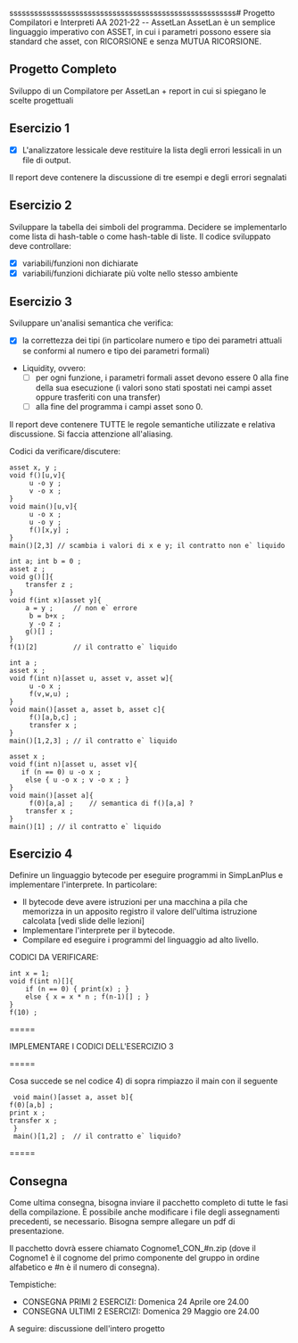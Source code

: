 sssssssssssssssssssssssssssssssssssssssssssssssssssssss# Progetto Compilatori e Interpreti AA 2021-22 -- AssetLan
AssetLan è un semplice linguaggio imperativo con ASSET, in cui i parametri possono essere sia standard che asset, con RICORSIONE e senza MUTUA RICORSIONE.

## Progetto Completo
Sviluppo di un Compilatore per AssetLan + report in cui si spiegano le scelte progettuali

## Esercizio 1
- [x] L'analizzatore lessicale deve restituire la lista degli errori lessicali in un file
di output. 

Il report deve contenere la discussione di tre esempi e degli errori segnalati

## Esercizio 2
Sviluppare la tabella dei simboli del programma. Decidere se implementarlo come
lista di hash-table o come hash-table di liste.
Il codice sviluppato deve controllare:
- [x] variabili/funzioni non dichiarate
- [x] variabili/funzioni dichiarate più volte nello stesso ambiente

## Esercizio 3
Sviluppare un'analisi semantica che verifica:
- [x] la correttezza dei tipi (in particolare numero e tipo dei parametri attuali
  se conformi al numero e tipo dei parametri formali)
* Liquidity, ovvero:  
     - [ ] per ogni funzione, i parametri formali asset devono essere 0 alla fine della
	    sua esecuzione (i valori sono stati spostati nei campi asset oppure trasferiti
	    con una transfer)
     - [ ] alla fine del programma i campi asset sono 0. 

Il report deve contenere TUTTE le regole semantiche utilizzate e relativa discussione.
Si faccia attenzione all'aliasing.

Codici da verificare/discutere:
   
```
asset x, y ;
void f()[u,v]{
     u -o y ;
     v -o x ;    
}
void main()[u,v]{
     u -o x ;
     u -o y ;
     f()[x,y] ;
}
main()[2,3]	// scambia i valori di x e y; il contratto non e` liquido
```
   
```
int a; int b = 0 ;
asset z ;
void g()[]{
	transfer z ;
}
void f(int x)[asset y]{
	a = y ;		// non e` errore
     b = b+x ;
     y -o z ;
	g()[] ;
}
f(1)[2] 		// il contratto e` liquido
```

```
int a ;
asset x ;
void f(int n)[asset u, asset v, asset w]{
     u -o x ;
     f(v,w,u) ;
}
void main()[asset a, asset b, asset c]{
     f()[a,b,c] ;
     transfer x ;
}
main()[1,2,3] ;	// il contratto e` liquido
```

```
asset x ;
void f(int n)[asset u, asset v]{
   if (n == 0) u -o x ;
    else { u -o x ; v -o x ; }
}
void main()[asset a]{
     f(0)[a,a] ;	// semantica di f()[a,a] ?
	transfer x ;
}
main()[1] ;	// il contratto e` liquido
```

## Esercizio 4
Definire un linguaggio bytecode per eseguire programmi in SimpLanPlus
e implementare l'interprete. In particolare:
*  Il bytecode deve avere istruzioni per una macchina a pila che memorizza in un
   apposito registro il valore dell'ultima istruzione calcolata [vedi slide delle lezioni]
*  Implementare l'interprete per il bytecode.
*  Compilare ed eseguire i programmi del linguaggio ad alto livello.

CODICI DA VERIFICARE:

```
int x = 1;
void f(int n)[]{
	if (n == 0) { print(x) ; }
	else { x = x * n ; f(n-1)[] ; }
}
f(10) ;
```
=====

IMPLEMENTARE I CODICI DELL'ESERCIZIO 3

=====

Cosa succede se nel codice 4) di sopra rimpiazzo il main con il seguente

     void main()[asset a, asset b]{
	f(0)[a,b] ;
	print x ;	
	transfer x ;
     }
     main()[1,2] ;	// il contratto e` liquido?

=====

## Consegna
Come ultima consegna, bisogna inviare il pacchetto completo di tutte le fasi della compilazione.
È possibile anche modificare i file degli assegnamenti precedenti, se necessario.
Bisogna sempre allegare un pdf di presentazione.

Il pacchetto dovrà essere chiamato Cognome1_CON_#n.zip (dove il Cognome1 è il
cognome del primo componente del gruppo in ordine alfabetico e #n è il numero di 
consegna). 

Tempistiche: 

* CONSEGNA PRIMI 2 ESERCIZI: Domenica 24 Aprile ore 24.00
* CONSEGNA ULTIMI 2 ESERCIZI: Domenica 29 Maggio ore 24.00

A seguire: discussione dell'intero progetto
